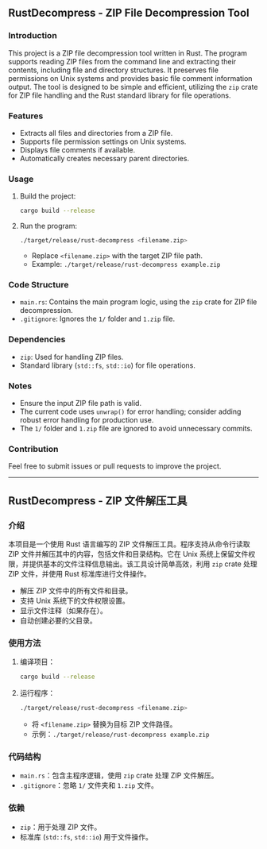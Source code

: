 ## RustDecompress - ZIP File Decompression Tool

### Introduction
This project is a ZIP file decompression tool written in Rust. The program supports reading ZIP files from the command line and extracting their contents, including file and directory structures. It preserves file permissions on Unix systems and provides basic file comment information output. The tool is designed to be simple and efficient, utilizing the `zip` crate for ZIP file handling and the Rust standard library for file operations.
### Features
- Extracts all files and directories from a ZIP file.
- Supports file permission settings on Unix systems.
- Displays file comments if available.
- Automatically creates necessary parent directories.

### Usage
1. Build the project:
   ```bash
   cargo build --release
   ```
2. Run the program:
   ```bash
   ./target/release/rust-decompress <filename.zip>
   ```
   - Replace `<filename.zip>` with the target ZIP file path.
   - Example: `./target/release/rust-decompress example.zip`

### Code Structure
- `main.rs`: Contains the main program logic, using the `zip` crate for ZIP file decompression.
- `.gitignore`: Ignores the `1/` folder and `1.zip` file.

### Dependencies
- `zip`: Used for handling ZIP files.
- Standard library (`std::fs`, `std::io`) for file operations.

### Notes
- Ensure the input ZIP file path is valid.
- The current code uses `unwrap()` for error handling; consider adding robust error handling for production use.
- The `1/` folder and `1.zip` file are ignored to avoid unnecessary commits.

### Contribution
Feel free to submit issues or pull requests to improve the project.

---

## RustDecompress - ZIP 文件解压工具

### 介绍
本项目是一个使用 Rust 语言编写的 ZIP 文件解压工具。程序支持从命令行读取 ZIP 文件并解压其中的内容，包括文件和目录结构。它在 Unix 系统上保留文件权限，并提供基本的文件注释信息输出。该工具设计简单高效，利用 `zip` crate 处理 ZIP 文件，并使用 Rust 标准库进行文件操作。
- 解压 ZIP 文件中的所有文件和目录。
- 支持 Unix 系统下的文件权限设置。
- 显示文件注释（如果存在）。
- 自动创建必要的父目录。

### 使用方法
1. 编译项目：
   ```bash
   cargo build --release
   ```
2. 运行程序：
   ```bash
   ./target/release/rust-decompress <filename.zip>
   ```
   - 将 `<filename.zip>` 替换为目标 ZIP 文件路径。
   - 示例：`./target/release/rust-decompress example.zip`

### 代码结构
- `main.rs`：包含主程序逻辑，使用 `zip` crate 处理 ZIP 文件解压。
- `.gitignore`：忽略 `1/` 文件夹和 `1.zip` 文件。

### 依赖
- `zip`：用于处理 ZIP 文件。
- 标准库 (`std::fs`, `std::io`) 用于文件操作。


